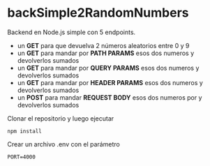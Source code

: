 # backSimple2RandomNumbers

Backend en Node.js simple con 5 endpoints.

* un **GET** para que devuelva 2 números aleatorios entre 0 y 9
* un **GET** para mandar por **PATH PARAMS** esos dos numeros y devolverlos sumados
* un **GET** para mandar por **QUERY PARAMS** esos dos numeros y devolverlos sumados
* un **GET** para mandar por **HEADER PARAMS** esos dos numeros  y devolverlos sumados
* un **POST** para mandar **REQUEST BODY** esos dos numeros por y devolverlos sumados

Clonar el repositorio y luego ejecutar

`npm install`

Crear un archivo .env con el parámetro 

`PORT=4000`

